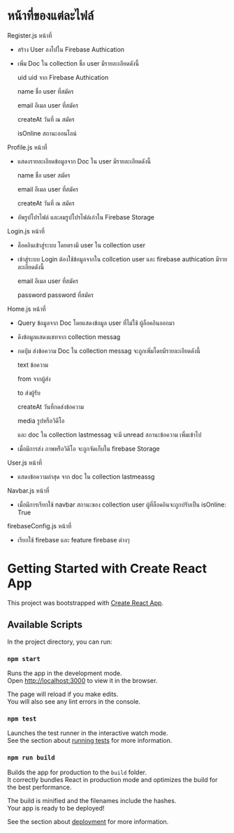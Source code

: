 # หน้าที่ของแต่ละไฟล์

Register.js
หน้าที่

  - สร้าง User ลงไปใน Firebase Authication

  - เพิ่ม Doc ใน collection ชื่อ user มีรายละเอียดดังนี้
  
    uid uid จาก Firebase Authication
    
    name ชื่อ user ที่สมัคร
    
    email อีเมล user ที่สมัคร
    
    createAt วันที่ ณ สมัคร
    
    isOnline สถานะออนไลน์

Profile.js
หน้าที่

  - แสดงรายละเอียดข้อมูลจาก Doc ใน user มีรายละเอียดดังนี้
  
    name ชื่อ user สมัคร
    
    email อีเมล user ที่สมัคร
    
    createAt วันที่ ณ สมัคร
   
  - อัพรูปโปรไฟล์ และลมรูปโปรไฟล์เก่าใน Firebase Storage

Login.js
หน้าที่
  - ล็อคอินเข้าสู่ระบบ โดยตรงมี user ใน collection user
  
  - เข้าสู่ระบบ Login ต้องใช้ข้อมูลจากใน collcetion user และ firebase authication มีรายละเอียดดังนี้
  
    email อีเมล user ที่สมัคร
    
    password password ที่สมัคร
    
Home.js
หน้าที่
  - Query ข้อมูลจาก Doc โดยแสดงข้อมูล user ที่ไม่ใช้ ผู้ล็อคอินออกมา
  
  - ดึงข้อมูลแสดงแชทจาก collection messag
  
  - กดปุ่ม ส่งข้อความ Doc ใน collection messag จะถูกเพิ่มโดยมีรายละเอียดดังนี้
  
    text ข้อความ
    
    from จากผู้ส่ง
    
    to ส่งผู้รับ
    
    createAt วันที่กดส่งข้อความ
    
    media รูปหรือวิดีโอ
    
    และ doc ใน collection lastmessag จะมี unread สถานะข้อความ เพื่มเข้าไป
    
  - เมื่อมีการส่ง ภาพหรือวิดีโอ จะถูกจัดเก็บใน firebase Storage

User.js
หน้าที่

  - แสดงข้อความล่าสุด จาก doc ใน collection lastmeassg

Navbar.js
หน้าที่

  - เมื่อมีการเรียกใช้ navbar สถานะของ collection user ผู้ที่ล็อคอินจะถูกปรับเป็น isOnline: True

firebaseConfig.js
หน้าที่
  - เรียกใช้ firebase และ feature firebase ต่างๆ

# Getting Started with Create React App

This project was bootstrapped with [Create React App](https://github.com/facebook/create-react-app).

## Available Scripts

In the project directory, you can run:

### `npm start`

Runs the app in the development mode.\
Open [http://localhost:3000](http://localhost:3000) to view it in the browser.

The page will reload if you make edits.\
You will also see any lint errors in the console.

### `npm test`

Launches the test runner in the interactive watch mode.\
See the section about [running tests](https://facebook.github.io/create-react-app/docs/running-tests) for more information.

### `npm run build`

Builds the app for production to the `build` folder.\
It correctly bundles React in production mode and optimizes the build for the best performance.

The build is minified and the filenames include the hashes.\
Your app is ready to be deployed!

See the section about [deployment](https://facebook.github.io/create-react-app/docs/deployment) for more information.
